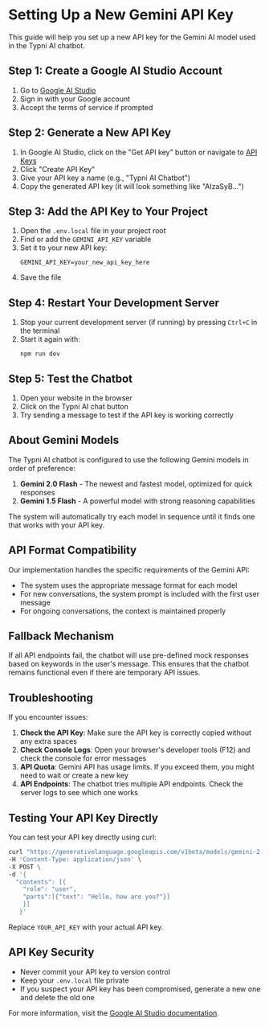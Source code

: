 # Setting Up a New Gemini API Key

This guide will help you set up a new API key for the Gemini AI model used in the Typni AI chatbot.

## Step 1: Create a Google AI Studio Account

1. Go to [Google AI Studio](https://makersuite.google.com/)
2. Sign in with your Google account
3. Accept the terms of service if prompted

## Step 2: Generate a New API Key

1. In Google AI Studio, click on the "Get API key" button or navigate to [API Keys](https://makersuite.google.com/app/apikey)
2. Click "Create API Key"
3. Give your API key a name (e.g., "Typni AI Chatbot")
4. Copy the generated API key (it will look something like "AIzaSyB...")

## Step 3: Add the API Key to Your Project

1. Open the `.env.local` file in your project root
2. Find or add the `GEMINI_API_KEY` variable
3. Set it to your new API key:
   ```
   GEMINI_API_KEY=your_new_api_key_here
   ```
4. Save the file

## Step 4: Restart Your Development Server

1. Stop your current development server (if running) by pressing `Ctrl+C` in the terminal
2. Start it again with:
   ```
   npm run dev
   ```

## Step 5: Test the Chatbot

1. Open your website in the browser
2. Click on the Typni AI chat button
3. Try sending a message to test if the API key is working correctly

## About Gemini Models

The Typni AI chatbot is configured to use the following Gemini models in order of preference:

1. **Gemini 2.0 Flash** - The newest and fastest model, optimized for quick responses
2. **Gemini 1.5 Flash** - A powerful model with strong reasoning capabilities

The system will automatically try each model in sequence until it finds one that works with your API key.

## API Format Compatibility

Our implementation handles the specific requirements of the Gemini API:

- The system uses the appropriate message format for each model
- For new conversations, the system prompt is included with the first user message
- For ongoing conversations, the context is maintained properly

## Fallback Mechanism

If all API endpoints fail, the chatbot will use pre-defined mock responses based on keywords in the user's message. This ensures that the chatbot remains functional even if there are temporary API issues.

## Troubleshooting

If you encounter issues:

1. **Check the API Key**: Make sure the API key is correctly copied without any extra spaces
2. **Check Console Logs**: Open your browser's developer tools (F12) and check the console for error messages
3. **API Quota**: Gemini API has usage limits. If you exceed them, you might need to wait or create a new key
4. **API Endpoints**: The chatbot tries multiple API endpoints. Check the server logs to see which one works

## Testing Your API Key Directly

You can test your API key directly using curl:

```bash
curl "https://generativelanguage.googleapis.com/v1beta/models/gemini-2.0-flash:generateContent?key=YOUR_API_KEY" \
-H 'Content-Type: application/json' \
-X POST \
-d '{
  "contents": [{
    "role": "user",
    "parts":[{"text": "Hello, how are you?"}]
    }]
   }'
```

Replace `YOUR_API_KEY` with your actual API key.

## API Key Security

- Never commit your API key to version control
- Keep your `.env.local` file private
- If you suspect your API key has been compromised, generate a new one and delete the old one

For more information, visit the [Google AI Studio documentation](https://ai.google.dev/docs). 